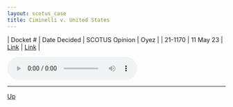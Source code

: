 ```yaml
---
layout: scotus_case
title: Ciminelli v. United States
---
```


| Docket # | Date Decided | SCOTUS Opinion | Oyez |
| 21-1170 | 11 May 23 | [Link](https://www.supremecourt.gov/opinions/22pdf/598us2r15_d1o2.pdf) | [Link](https://www.oyez.org/cases/2022/21-1170) |

<audio controls>
   <source src='./resources/21-1170.mp3' type='audio/mpeg'>
</audio>

<object data='./resources/21-1170.pdf' type='application/pdf'></object>

---

[Up](./README.md)